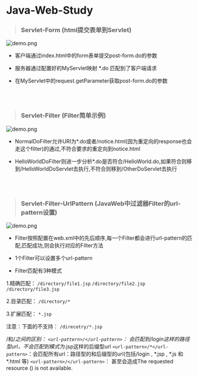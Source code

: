 # Java-Web-Study

> ### Servlet-Form (html提交表单到Servlet)

![demo.png](http://images2015.cnblogs.com/blog/607542/201705/607542-20170519144553619-1425515307.png)

* 客户端通过index.html中的form表单提交post-form.do的参数

* 服务器通过配置好的MyServlet映射 *.do 匹配到了客户端请求

* 在MyServlet中的request.getParameter获取post-form.do的参数

<br/>
<br/>

> ### Servlet-Filter (Filter简单示例)

![demo.png](http://images2015.cnblogs.com/blog/607542/201705/607542-20170522141756960-101262325.png)

* NormalDoFilter允许URI为*.do或者/notice.html(因为重定向的response也会走这个filter)的通过,不符合要求的重定向到notice.html

* HelloWorldDoFilter则进一步分析*.do是否符合/HelloWorld.do,如果符合则移到/HelloWorldDoServlet去执行,不符合则移到/OtherDoServlet去执行

<br/>
<br/>

> ### Servlet-Filter-UrlPattern (JavaWeb中过滤器Filter的url-pattern设置)

![demo.png](http://images2015.cnblogs.com/blog/607542/201705/607542-20170522154057070-2040453993.png)

* Filter按照配置在web.xml中的先后顺序,每一个Filter都会进行url-pattern的匹配,匹配成功,则会执行对应的Filter方法

* 1个Filter可以设置多个url-pattern

* Filter匹配有3种模式

1.精确匹配：
  `/directory/file1.jsp`
  `/directory/file2.jsp`
  `/directory/file3.jsp`
  
2.目录匹配：
  `/directory/*`
 
3.扩展匹配：
`*.jsp`
 
注意：下面的不支持：
`/direcotry/*.jsp`

/和/*之间的区别：
`<url-pattern>/</url-pattern>`： 会匹配到/login这样的路径型url，不会匹配到模式为*.jsp这样的后缀型url
`<url-pattern>/*</url-pattern>`：会匹配所有url：路径型的和后缀型的url(包括/login , *.jsp , *.js 和 *.html 等)
`<url-pattern>/</url-pattern>`： 甚至会造成The requested resource () is not available.

<br/>
<br/>
